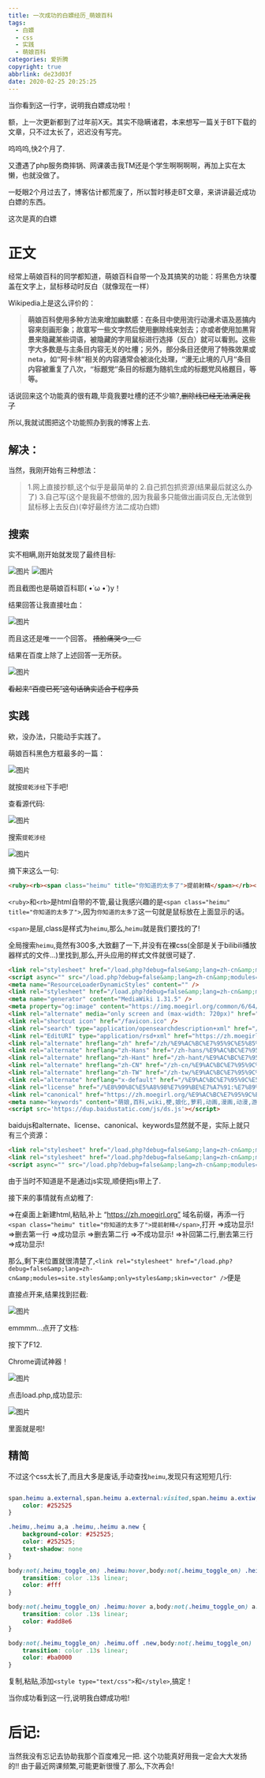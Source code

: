 ```yaml
---
title: 一次成功的白嫖经历_萌娘百科
tags:
  - 白嫖
  - css
  - 实践
  - 萌娘百科
categories: 爱折腾
copyright: true
abbrlink: de23d03f
date: 2020-02-25 20:25:25
---
```

<span class="heimu" title="你知道的太多了">当你看到这一行字，说明我白嫖成功啦！</span>

额，上一次更新都到了过年前X天。其实不隐瞒诸君，本来想写一篇关于BT下载的文章，只不过太长了，迟迟没有写完。

呜呜呜,快2个月了.

又遭遇了php服务商摔锅、网课袭击<span class="heimu" title="你知道的太多了">我TM还是个学生啊啊啊啊</span>，再加上实在太懒，也就没做了。

一眨眼2个月过去了，博客估计都荒废了，所以暂时移走BT文章，来讲讲最近成功白嫖的东西。

<span class="heimu" title="你知道的太多了">这次是真的白嫖</span>

# 正文

经常上萌娘百科的同学都知道，萌娘百科自带一个及其搞笑的功能：<span class="heimu" title="这一次，你知道的并不多">将黑色方块覆盖在文字上，鼠标移动时反白（就像现在一样）</span>

Wikipedia上是这么评价的：

> **萌娘百科使用多种方法来增加幽默感：在条目中使用流行动漫术语及恶搞内容来刻画形象；故意写一些文字然后使用删除线来划去；亦或者使用加黑背景来隐藏某些词语，被隐藏的字用鼠标进行选择（反白）就可以看到。这些字大多数是与主条目内容无关的吐槽；另外，部分条目还使用了特殊效果或neta，如“阿卡林”相关的内容通常会被淡化处理，“漫无止境的八月”条目内容被重复了八次，“标题党”条目的标题为随机生成的标题党风格题目，等等。**

话说回来这个功能真的很有趣,<span class="heimu" title="你知道的太多了">毕竟我要吐槽的还不少嘛?</span>,~~删除线已经无法满足我了~~

所以,我就试图把这个功能照办到我的博客上去.

## 解决：

当然，我刚开始有三种想法：

> 1.网上直接抄<span class="heimu" title="你知道的太多了">额,这个似乎是最简单的</span>
> 2.自己抓包抓资源(结果最后就这么办了)
> 3.自己写(这个是我最不想做的,因为我最多只能做出画词反白,无法做到鼠标移上去反白)(幸好最终方法二成功白嫖)

## 搜索

实不相瞒,刚开始就发现了最终目标:

![图片](https://npm.elemecdn.com/chenyfan-oss@1.0.0/pic/moegirlcss/1.jpg "干得漂亮!")
![图片](https://npm.elemecdn.com/chenyfan-oss@1.0.0/pic/moegirlcss/2.png "+1!")

而且截图也是萌娘百科耶( •̀ ω •́ )y！

结果回答让我直接吐血：

![图片](https://npm.elemecdn.com/chenyfan-oss@1.0.0/pic/moegirlcss/2.jpg "?????????")

而且这还是唯一一个回答。 ~~捂脸痛哭つ﹏⊂~~

结果在百度上除了上述回答一无所获。

![图片](https://npm.elemecdn.com/chenyfan-oss@1.0.0/pic/moegirlcss/3.jpg "??????????????????????????")

<span class="heimu" title="你知道的太多了">~~看起来“百度已死”这句话确实适合于程序员~~</span>

## 实践

欸，没办法，只能动手实践了。

萌娘百科黑色方框最多的一篇：

![图片](https://npm.elemecdn.com/chenyfan-oss@1.0.0/pic/moegirlcss/4.jpg "鬼畜全明星！")

就按`提乾涉经`下手吧!

查看源代码:

![图片](https://npm.elemecdn.com/chenyfan-oss@1.0.0/pic/moegirlcss/5.jpg "源代码")

搜索`提乾涉经`

![图片](https://npm.elemecdn.com/chenyfan-oss@1.0.0/pic/moegirlcss/6.jpg "源代码+1")

摘下来这么一句:

```html
<ruby><rb><span class="heimu" title="你知道的太多了">提前射精</span></rb><rp>（</rp><rt style="font-size:0.75em"><span class="heimu" title="你知道的太多了"><del>提乾涉经</del></span></rt><rp>）</rp></ruby>
```

`<ruby>`和`<rb>`是html自带的不管,最让我感兴趣的是`<span class="heimu" title="你知道的太多了">`,因为`你知道的太多了`这一句就是鼠标放在上面显示的话。

`<span>`是层,class是样式为`heimu`,那么,`heimu`就是我们要找的了!

全局搜索`heimu`,竟然有300多,大致翻了一下,并没有在裸css(全部是关于bilibili播放器样式的文件...)里找到,那么,开头应用的样式文件就很可疑了.

```html
<link rel="stylesheet" href="/load.php?debug=false&amp;lang=zh-cn&amp;modules=ext.cite.styles%7Cmediawiki.legacy.commonPrint%2Cshared%7Cmediawiki.sectionAnchor%7Cmediawiki.skinning.interface%7Cskins.vector.styles&amp;only=styles&amp;skin=vector" />
<script async="" src="/load.php?debug=false&amp;lang=zh-cn&amp;modules=startup&amp;only=scripts&amp;skin=vector"></script>
<meta name="ResourceLoaderDynamicStyles" content="" />
<link rel="stylesheet" href="/load.php?debug=false&amp;lang=zh-cn&amp;modules=site.styles&amp;only=styles&amp;skin=vector" />
<meta name="generator" content="MediaWiki 1.31.5" />
<meta property="og:image" content="https://img.moegirl.org/common/6/64/%E5%85%A8%E6%98%8E%E6%98%9F.gif" />
<link rel="alternate" media="only screen and (max-width: 720px)" href="https://mzh.moegirl.org/%E9%AC%BC%E7%95%9C%E5%85%A8%E6%98%8E%E6%98%9F" />
<link rel="shortcut icon" href="/favicon.ico" />
<link rel="search" type="application/opensearchdescription+xml" href="/opensearch_desc.php" title="萌娘百科 (zh)" />
<link rel="EditURI" type="application/rsd+xml" href="https://zh.moegirl.org/api.php?action=rsd" />
<link rel="alternate" hreflang="zh" href="/zh/%E9%AC%BC%E7%95%9C%E5%85%A8%E6%98%8E%E6%98%9F" />
<link rel="alternate" hreflang="zh-Hans" href="/zh-hans/%E9%AC%BC%E7%95%9C%E5%85%A8%E6%98%8E%E6%98%9F" />
<link rel="alternate" hreflang="zh-Hant" href="/zh-hant/%E9%AC%BC%E7%95%9C%E5%85%A8%E6%98%8E%E6%98%9F" />
<link rel="alternate" hreflang="zh-CN" href="/zh-cn/%E9%AC%BC%E7%95%9C%E5%85%A8%E6%98%8E%E6%98%9F" />
<link rel="alternate" hreflang="zh-TW" href="/zh-tw/%E9%AC%BC%E7%95%9C%E5%85%A8%E6%98%8E%E6%98%9F" />
<link rel="alternate" hreflang="x-default" href="/%E9%AC%BC%E7%95%9C%E5%85%A8%E6%98%8E%E6%98%9F" />
<link rel="license" href="/%E8%90%8C%E5%A8%98%E7%99%BE%E7%A7%91:%E7%89%88%E6%9D%83%E4%BF%A1%E6%81%AF" />
<link rel="canonical" href="https://zh.moegirl.org/%E9%AC%BC%E7%95%9C%E5%85%A8%E6%98%8E%E6%98%9F" />
<meta name="keywords" content="萌娘,百科,wiki,梗,娘化,萝莉,动画,漫画,动漫,游戏,音乐,宅腐,ACG,anime,comic,game,GalGame" />
<script src='https://dup.baidustatic.com/js/ds.js'></script>
```

baidujs和alternate、license、canonical、keywords显然就不是，实际上就只有三个资源：

```html
<link rel="stylesheet" href="/load.php?debug=false&amp;lang=zh-cn&amp;modules=ext.cite.styles%7Cmediawiki.legacy.commonPrint%2Cshared%7Cmediawiki.sectionAnchor%7Cmediawiki.skinning.interface%7Cskins.vector.styles&amp;only=styles&amp;skin=vector" />
<link rel="stylesheet" href="/load.php?debug=false&amp;lang=zh-cn&amp;modules=site.styles&amp;only=styles&amp;skin=vector" />
<script async="" src="/load.php?debug=false&amp;lang=zh-cn&amp;modules=startup&amp;only=scripts&amp;skin=vector"></script>
```

由于当时不知道是不是通过js实现,顺便把js带上了.

接下来的事情就有点幼稚了:

=>在桌面上新建html,粘贴,补上 “https://zh.moegirl.org” 域名前缀，再添一行`<span class="heimu" title="你知道的太多了">提前射精</span>`,打开
=>成功显示!
=>删去第一行
=>成功显示
=>删去第二行
=>不成功显示!
=>补回第二行,删去第三行
=>成功显示!

那么,剩下来位置就很清楚了,`<link rel="stylesheet" href="/load.php?debug=false&amp;lang=zh-cn&amp;modules=site.styles&amp;only=styles&amp;skin=vector" />`便是

直接点开来,结果找到拦截:

![图片](https://npm.elemecdn.com/chenyfan-oss@1.0.0/pic/moegirlcss/7.jpg "遭到拦截")

emmmm...点开了文档:

按下了F12.

Chrome调试神器！

![图片](https://npm.elemecdn.com/chenyfan-oss@1.0.0/pic/moegirlcss/8.jpg "闪亮登场!")

点击load.php,成功显示:

![图片](https://npm.elemecdn.com/chenyfan-oss@1.0.0/pic/moegirlcss/9.jpg "请看Preview")

里面就是啦!

## 精简

不过这个css太长了,<span class="heimu" title="你知道的太多了">而且大多是废话</span>,手动查找`heimu`,发现只有这短短几行:

```css

span.heimu a.external,span.heimu a.external:visited,span.heimu a.extiw,span.heimu a.extiw:visited {
    color: #252525
}

.heimu,.heimu a,a .heimu,.heimu a.new {
    background-color: #252525;
    color: #252525;
    text-shadow: none
}

body:not(.heimu_toggle_on) .heimu:hover,body:not(.heimu_toggle_on) .heimu:active,body:not(.heimu_toggle_on) .heimu.off {
    transition: color .13s linear;
    color: #fff
}

body:not(.heimu_toggle_on) .heimu:hover a,body:not(.heimu_toggle_on) a:hover .heimu,body:not(.heimu_toggle_on) .heimu.off a,body:not(.heimu_toggle_on) a:hover .heimu.off {
    transition: color .13s linear;
    color: #add8e6
}

body:not(.heimu_toggle_on) .heimu.off .new,body:not(.heimu_toggle_on) .heimu.off .new:hover,body:not(.heimu_toggle_on) .new:hover .heimu.off,body:not(.heimu_toggle_on) .heimu.off .new,body:not(.heimu_toggle_on) .heimu.off .new:hover,body:not(.heimu_toggle_on) .new:hover .heimu.off {
    transition: color .13s linear;
    color: #ba0000
}

```

复制,粘贴,添加`<style type="text/css">`和`</style>`,搞定！

<span style="text-align: center;"><span class="heimu" title="当你成功看到这一行,说明我白嫖成功啦!">当你成功看到这一行,说明我白嫖成功啦!</span></span>

# 后记:

当然我没有忘记去协助我那个百度难兄一把.
这个功能真好用<span style="text-align: center;"><span class="heimu" title="你不应该知道">我一定会大大发扬的!</span></span>!
由于最近网课频繁,可能更新很慢了.那么,下次再会!


